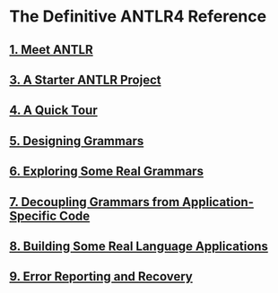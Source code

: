 ﻿# The Definitive ANTLR4 Reference

## [1. Meet ANTLR](Chapter_01)
## [3. A Starter ANTLR Project](Chapter_03)
## [4. A Quick Tour](Chapter_04)
## [5. Designing Grammars](Chapter_05)
## [6. Exploring Some Real Grammars](Chapter_06)
## [7. Decoupling Grammars from Application-Specific Code](Chapter_07)
## [8. Building Some Real Language Applications](Chapter_08)
## [9. Error Reporting and Recovery](Chapter_09)
